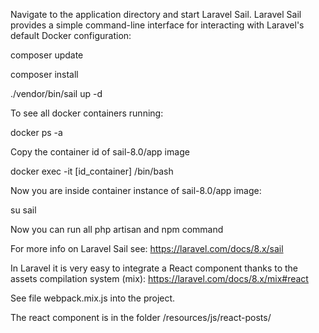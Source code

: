 Navigate to the application directory and start Laravel Sail. Laravel Sail provides a simple command-line interface for interacting with Laravel's default Docker configuration:

composer update

composer install

./vendor/bin/sail up -d

To see all docker containers running:

docker ps -a

Copy the container id of sail-8.0/app image

docker exec -it [id_container] /bin/bash

Now you are inside container instance of sail-8.0/app image:

su sail

Now you can run all php artisan and npm command

For more info on Laravel Sail see: https://laravel.com/docs/8.x/sail

In Laravel it is very easy to integrate a React component thanks to the assets compilation system (mix): https://laravel.com/docs/8.x/mix#react

See file webpack.mix.js into the project. 

The react component is in the folder /resources/js/react-posts/
